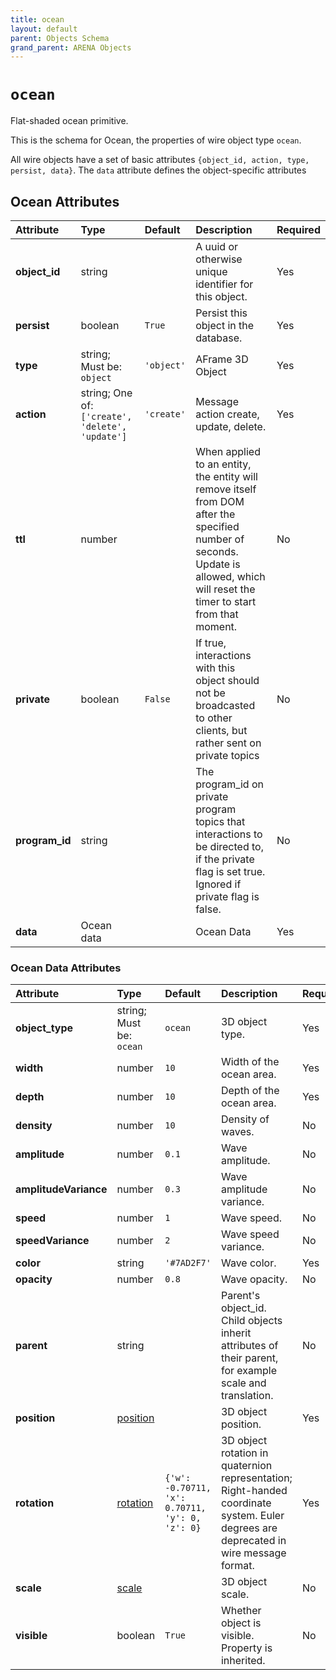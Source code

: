 ```yaml
---
title: ocean
layout: default
parent: Objects Schema
grand_parent: ARENA Objects
---
```


<!--CAUTION: This file is autogenerated from https://github.com/arenaxr/arena-schemas. Changes made here may be overwritten.-->


`ocean`
=======


Flat-shaded ocean primitive.

This is the schema for Ocean, the properties of wire object type `ocean`.

All wire objects have a set of basic attributes ```{object_id, action, type, persist, data}```. The ```data``` attribute defines the object-specific attributes

Ocean Attributes
-----------------

|Attribute|Type|Default|Description|Required|
| :--- | :--- | :--- | :--- | :--- |
|**object_id**|string||A uuid or otherwise unique identifier for this object.|Yes|
|**persist**|boolean|```True```|Persist this object in the database.|Yes|
|**type**|string; Must be: ```object```|```'object'```|AFrame 3D Object|Yes|
|**action**|string; One of: ```['create', 'delete', 'update']```|```'create'```|Message action create, update, delete.|Yes|
|**ttl**|number||When applied to an entity, the entity will remove itself from DOM after the specified number of seconds. Update is allowed, which will reset the timer to start from that moment.|No|
|**private**|boolean|```False```|If true, interactions with this object should not be broadcasted to other clients, but rather sent on private topics|No|
|**program_id**|string||The program_id on private program topics that interactions to be directed to, if the private flag is set true. Ignored if private flag is false.|No|
|**data**|Ocean data||Ocean Data|Yes|

### Ocean Data Attributes

|Attribute|Type|Default|Description|Required|
| :--- | :--- | :--- | :--- | :--- |
|**object_type**|string; Must be: ```ocean```|```ocean```|3D object type.|Yes|
|**width**|number|```10```|Width of the ocean area.|Yes|
|**depth**|number|```10```|Depth of the ocean area.|Yes|
|**density**|number|```10```|Density of waves.|No|
|**amplitude**|number|```0.1```|Wave amplitude.|No|
|**amplitudeVariance**|number|```0.3```|Wave amplitude variance.|No|
|**speed**|number|```1```|Wave speed.|No|
|**speedVariance**|number|```2```|Wave speed variance.|No|
|**color**|string|```'#7AD2F7'```|Wave color.|Yes|
|**opacity**|number|```0.8```|Wave opacity.|No|
|**parent**|string||Parent's object_id. Child objects inherit attributes of their parent, for example scale and translation.|No|
|**position**|[position](position)||3D object position.|Yes|
|**rotation**|[rotation](rotation)|```{'w': -0.70711, 'x': 0.70711, 'y': 0, 'z': 0}```|3D object rotation in quaternion representation; Right-handed coordinate system. Euler degrees are deprecated in wire message format.|Yes|
|**scale**|[scale](scale)||3D object scale.|No|
|**visible**|boolean|```True```|Whether object is visible. Property is inherited.|No|
